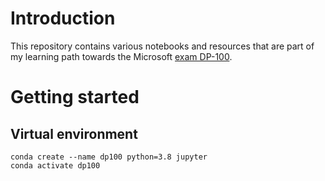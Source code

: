 # Introduction
This repository contains various notebooks and resources that are part of my learning path towards the Microsoft [exam DP-100](https://docs.microsoft.com/en-us/learn/certifications/exams/dp-100).

# Getting started

## Virtual environment

```shell
conda create --name dp100 python=3.8 jupyter
conda activate dp100
```